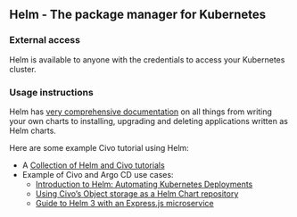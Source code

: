 ## Helm - The package manager for Kubernetes

### External access

Helm is available to anyone with the credentials to access your Kubernetes cluster.

### Usage instructions

Helm has [very comprehensive documentation](https://helm.sh/docs/) on all things from writing your own charts to installing, upgrading and deleting applications written as Helm charts.

Here are some example Civo tutorial using Helm:
* A [Collection of Helm and Civo tutorials](https://www.civo.com/learn/categories/helm)
* Example of Civo and Argo CD use cases:
   * [Introduction to Helm: Automating Kubernetes Deployments](https://www.civo.com/learn/helm-introduction)
   * [Using Civo’s Object storage as a Helm Chart repository](https://www.civo.com/learn/civo-object-storage-helm-chart-repository)
   * [Guide to Helm 3 with an Express.js microservice](https://www.civo.com/learn/guide-to-helm-3-with-an-express-js-microservice)
     
